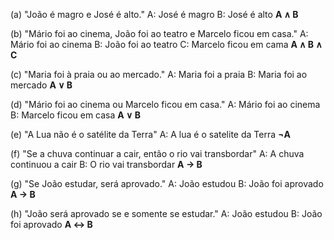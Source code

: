 (a) "João é magro e José é alto."
    A: José é magro
    B: José é alto
    **A ∧ B**

(b) "Mário foi ao cinema, João foi ao teatro e Marcelo ficou em casa."
    A: Mário foi ao cinema
    B: João foi ao teatro
    C: Marcelo ficou em cama
    **A ∧ B ∧ C**

(c) "Maria foi à praia ou ao mercado."
    A: Maria foi a praia
    B: Maria foi ao mercado
    **A ∨ B**

(d) "Mário foi ao cinema ou Marcelo ficou em casa."
    A: Mário foi ao cinema
    B: Marcelo ficou em casa
    **A ∨ B**

(e) "A Lua não é o satélite da Terra"
    A: A lua é o satelite da Terra
    **¬A**

(f) "Se a chuva continuar a cair, então o rio vai transbordar"
    A: A chuva continuou a cair
    B: O rio vai transbordar
    **A → B**

(g) "Se João estudar, será aprovado."
    A: João estudou
    B: João foi aprovado
    **A → B**

(h) "João será aprovado se e somente se estudar."
    A: João estudou
    B: João foi aprovado
    **A ↔ B**